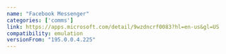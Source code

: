```yaml
---
name: "Facebook Messenger"
categories: ['comms']
link: https://apps.microsoft.com/detail/9wzdncrf0083?hl=en-us&gl=US
compatibility: emulation
versionFrom: "195.0.0.4.225"
---
```


